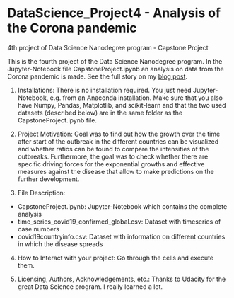 # DataScience_Project4 - Analysis of the Corona pandemic
4th project of Data Science Nanodegree program - Capstone Project

This is the fourth project of the Data Science Nanodegree program. In the Jupyter-Notebook file CapstoneProject.ipynb an analysis on data from the Corona pandemic is made. See the full story on my [blog post](https://mirods.github.io/project4.html).

1. Installations: There is no installation required. You just need Jupyter-Notebook, e.g. from an Anaconda installation. Make sure that you also have Numpy, Pandas, Matplotlib, and scikit-learn and that the two used datasets (described below) are in the same folder as the CapstoneProject.ipynb file.

2. Project Motivation: Goal was to find out how the growth over the time after start of the outbreak in the different countries can be visualized and whether ratios can be found to compare the intensities of the outbreaks. Furthermore, the goal was to check whether there are specific driving forces for the exponential growths and effective measures against the disease that allow to make predictions on the further development.

3. File Description:
 * CapstoneProject.ipynb: Jupyter-Notebook which contains the complete analysis
 * time_series_covid19_confirmed_global.csv: Dataset with timeseries of case numbers
 * covid19countryinfo.csv: Dataset with information on different countries in which the disease spreads

4. How to Interact with your project: Go through the cells and execute them.

5. Licensing, Authors, Acknowledgements, etc.: Thanks to Udacity for the great Data Science program. I really learned a lot.
